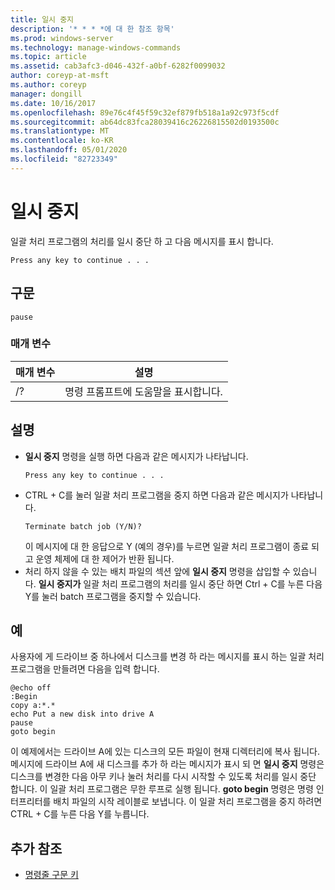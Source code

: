 ```yaml
---
title: 일시 중지
description: '* * * *에 대 한 참조 항목'
ms.prod: windows-server
ms.technology: manage-windows-commands
ms.topic: article
ms.assetid: cab3afc3-d046-432f-a0bf-6282f0099032
author: coreyp-at-msft
ms.author: coreyp
manager: dongill
ms.date: 10/16/2017
ms.openlocfilehash: 89e76c4f45f59c32ef879fb518a1a92c973f5cdf
ms.sourcegitcommit: ab64dc83fca28039416c26226815502d0193500c
ms.translationtype: MT
ms.contentlocale: ko-KR
ms.lasthandoff: 05/01/2020
ms.locfileid: "82723349"
---
```

# <a name="pause"></a>일시 중지



일괄 처리 프로그램의 처리를 일시 중단 하 고 다음 메시지를 표시 합니다.
```
Press any key to continue . . .
```


## <a name="syntax"></a>구문

```
pause
```

### <a name="parameters"></a>매개 변수

|매개 변수|설명|
|---------|-----------|
|/?|명령 프롬프트에 도움말을 표시합니다.|

## <a name="remarks"></a>설명

- **일시 중지** 명령을 실행 하면 다음과 같은 메시지가 나타납니다.  
  ```
  Press any key to continue . . .
  ```  
- CTRL + C를 눌러 일괄 처리 프로그램을 중지 하면 다음과 같은 메시지가 나타납니다.  
  ```
  Terminate batch job (Y/N)?
  ```  
  이 메시지에 대 한 응답으로 Y (예의 경우)를 누르면 일괄 처리 프로그램이 종료 되 고 운영 체제에 대 한 제어가 반환 됩니다.
- 처리 하지 않을 수 있는 배치 파일의 섹션 앞에 **일시 중지** 명령을 삽입할 수 있습니다. **일시 중지가** 일괄 처리 프로그램의 처리를 일시 중단 하면 Ctrl + C를 누른 다음 Y를 눌러 batch 프로그램을 중지할 수 있습니다.

## <a name="examples"></a>예

사용자에 게 드라이브 중 하나에서 디스크를 변경 하 라는 메시지를 표시 하는 일괄 처리 프로그램을 만들려면 다음을 입력 합니다.
```
@echo off 
:Begin 
copy a:*.* 
echo Put a new disk into drive A 
pause 
goto begin
```
이 예제에서는 드라이브 A에 있는 디스크의 모든 파일이 현재 디렉터리에 복사 됩니다. 메시지에 드라이브 A에 새 디스크를 추가 하 라는 메시지가 표시 되 면 **일시 중지** 명령은 디스크를 변경한 다음 아무 키나 눌러 처리를 다시 시작할 수 있도록 처리를 일시 중단 합니다. 이 일괄 처리 프로그램은 무한 루프로 실행 됩니다. **goto begin** 명령은 명령 인터프리터를 배치 파일의 시작 레이블로 보냅니다. 이 일괄 처리 프로그램을 중지 하려면 CTRL + C를 누른 다음 Y를 누릅니다.

## <a name="additional-references"></a>추가 참조

- [명령줄 구문 키](command-line-syntax-key.md)
